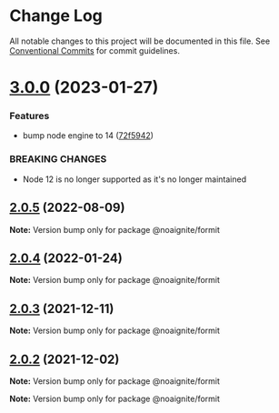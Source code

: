# Change Log

All notable changes to this project will be documented in this file.
See [Conventional Commits](https://conventionalcommits.org) for commit guidelines.

# [3.0.0](https://github.com/noaignite/accelerator/compare/@noaignite/formit@2.0.5...@noaignite/formit@3.0.0) (2023-01-27)


### Features

* bump node engine to 14 ([72f5942](https://github.com/noaignite/accelerator/commit/72f594247b275a60b45890efc06d43c1241c6b24))


### BREAKING CHANGES

* Node 12 is no longer supported as it's no longer maintained





## [2.0.5](https://github.com/noaignite/accelerator/compare/@noaignite/formit@2.0.4...@noaignite/formit@2.0.5) (2022-08-09)

**Note:** Version bump only for package @noaignite/formit





## [2.0.4](https://github.com/noaignite/accelerator/compare/@noaignite/formit@2.0.3...@noaignite/formit@2.0.4) (2022-01-24)

**Note:** Version bump only for package @noaignite/formit





## [2.0.3](https://github.com/noaignite/accelerator/compare/@noaignite/formit@2.0.2...@noaignite/formit@2.0.3) (2021-12-11)

**Note:** Version bump only for package @noaignite/formit





## [2.0.2](https://github.com/noaignite/oui/compare/@noaignite/formit@2.0.1...@noaignite/formit@2.0.2) (2021-12-02)

**Note:** Version bump only for package @noaignite/formit







**Note:** Version bump only for package @noaignite/formit
